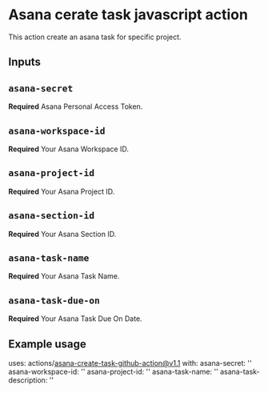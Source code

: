 # Asana cerate task javascript action

This action create an asana task for specific project.

## Inputs

## `asana-secret`

**Required** Asana Personal Access Token.

## `asana-workspace-id`

**Required** Your Asana Workspace ID.

## `asana-project-id`

**Required** Your Asana Project ID.

## `asana-section-id`

**Required** Your Asana Section ID.

## `asana-task-name`

**Required**  Your Asana Task Name.

## `asana-task-due-on`

**Required**  Your Asana Task Due On Date.

## Example usage

uses: actions/asana-create-task-github-action@v1.1
with:
  asana-secret: ''
  asana-workspace-id: ''
  asana-project-id: ''
  asana-task-name: ''
  asana-task-description: ''
